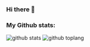 ### Hi there 👋

<!--
**alifshelviano/alifshelviano** is a ✨ _special_ ✨ repository because its `README.md` (this file) appears on your GitHub profile.

Here are some ideas to get you started:

- 🔭 I’m currently working on ...
- 🌱 I’m currently learning ...
- 👯 I’m looking to collaborate on ...
- 🤔 I’m looking for help with ...
- 💬 Ask me about ...
- 📫 How to reach me: ...
- 😄 Pronouns: ...
- ⚡ Fun fact: ...
-->

### My Github stats:
![github stats](https://github-readme-stats.vercel.app/api?username=alifshelviano&show_icons=true&theme=radical)
![github toplang](https://github-readme-stats.vercel.app/api/top-langs/?username=alifshelviano&layout=compact&theme=nightowl)
